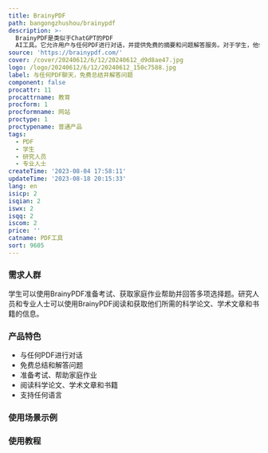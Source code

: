 ```yaml
---
title: BrainyPDF
path: bangongzhushou/brainypdf
description: >-
  BrainyPDF是类似于ChatGPT的PDF
  AI工具。它允许用户与任何PDF进行对话，并提供免费的摘要和问题解答服务。对于学生，他们可以使用BrainyPDF准备考试、获取家庭作业帮助并回答多项选择题。对于研究人员和专业人士，他们可以使用BrainyPDF阅读和获取他们所需的科学论文、学术文章和书籍的信息。BrainyPDF接受任何语言的PDF，并且可以用任何语言进行交流。此外，BrainyPDF还提供引用来源功能，以便用户可以方便地查看原始PDF文档中的引用。BrainyPDF提供快速、简单、免费和安全的服务，所有文件都存储在安全的云存储中，永不共享。请访问官方网站以获取更多信息。
source: 'https://brainypdf.com/'
cover: /cover/20240612/6/12/20240612_d9d8ae47.jpg
logo: /logo/20240612/6/12/20240612_150c7588.jpg
label: 与任何PDF聊天，免费总结并解答问题
component: false
procattr: 11
procattrname: 教育
procform: 1
procformname: 网站
proctype: 1
proctypename: 普通产品
tags:
  - PDF
  - 学生
  - 研究人员
  - 专业人士
createTime: '2023-08-04 17:58:11'
updateTime: '2023-08-18 20:15:33'
lang: en
isicp: 2
isqian: 2
iswx: 2
isqq: 2
iscom: 2
price: ''
catname: PDF工具
sort: 9605
---
```




### 需求人群
学生可以使用BrainyPDF准备考试、获取家庭作业帮助并回答多项选择题。研究人员和专业人士可以使用BrainyPDF阅读和获取他们所需的科学论文、学术文章和书籍的信息。

### 产品特色
- 与任何PDF进行对话
- 免费总结和解答问题
- 准备考试、帮助家庭作业
- 阅读科学论文、学术文章和书籍
- 支持任何语言

### 使用场景示例


### 使用教程


  
